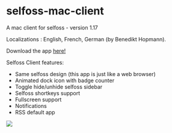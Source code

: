 # selfoss-mac-client
A mac client for selfoss - version 1.17

Localizations :
English, French, German (by Benedikt Hopmann).

Download the app [here!](https://github.com/dimitrifontaine/selfoss-mac-client/raw/master/Selfoss.zip)


Selfoss Client features:

- Same selfoss design (this app is just like a web browser) 
- Animated dock icon with badge counter
- Toggle hide/unhide selfoss sidebar
- Selfoss shortkeys support
- Fullscreen support
- Notifications
- RSS default app
 

<img src ="https://github.com/dimitrifontaine/selfoss-mac-client/blob/master/img-readme.png"/>

